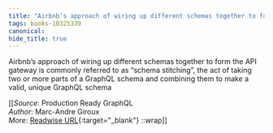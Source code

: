 ```yaml
---
title: "Airbnb’s approach of wiring up different schemas together to form ..."
tags: books-10325339
canonical: 
hide_title: true
---
```


Airbnb’s approach of wiring up different schemas together to form the API gateway is commonly referred to as “schema stitching”, the act of taking two or more parts of a GraphQL schema and combining them to make a valid, unique GraphQL schema


[[_Source_: Production Ready GraphQL<br>
_Author_: Marc-Andre Giroux<br>
_More_: [Readwise URL](https://readwise.io/open/210672388){:target="_blank"}
::wrap]]